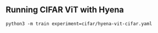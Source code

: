 ## Running CIFAR ViT with Hyena
```shell
python3 -m train experiment=cifar/hyena-vit-cifar.yaml
```

